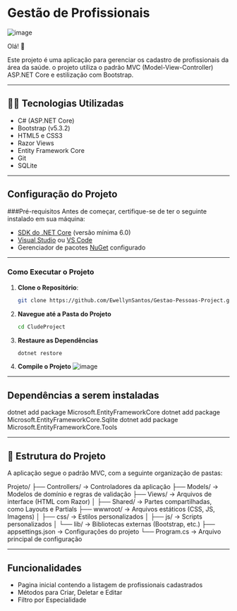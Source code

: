 # Gestão de Profissionais

![image](https://github.com/user-attachments/assets/612103df-68ad-478c-aee5-788fa12d8379)

Olá! 👋

Este projeto é uma aplicação para gerenciar os cadastro de profissionais da área da saúde. o projeto utiliza o padrão MVC (Model-View-Controller)
ASP.NET Core e estilização com Bootstrap.

---

## 🧑‍💻 Tecnologias Utilizadas
- C# (ASP.NET Core)
- Bootstrap (v5.3.2)
- HTML5 e CSS3
- Razor Views
- Entity Framework Core
- Git
- SQLite

---

## Configuração do Projeto

###Pré-requisitos
Antes de começar, certifique-se de ter o seguinte instalado em sua máquina:
- [SDK do .NET Core](https://dotnet.microsoft.com/download) (versão mínima 6.0)
- [Visual Studio](https://visualstudio.microsoft.com/) ou [VS Code](https://code.visualstudio.com/)
- Gerenciador de pacotes [NuGet](https://www.nuget.org/) configurado

---

### Como Executar o Projeto
1. **Clone o Repositório**:
   ```bash
   git clone https://github.com/EwellynSantos/Gestao-Pessoas-Project.git

2. **Navegue até a Pasta do Projeto**
   ```bash
   cd CludeProject

3. **Restaure as Dependências**
   ```bash
   dotnet restore

4. **Compile o Projeto**
![image](https://github.com/user-attachments/assets/e2339e30-2668-49fc-985d-1ab9396351be)

---
## Dependências a serem instaladas

dotnet add package Microsoft.EntityFrameworkCore
dotnet add package Microsoft.EntityFrameworkCore.Sqlite
dotnet add package Microsoft.EntityFrameworkCore.Tools

---

## 📂 Estrutura do Projeto
A aplicação segue o padrão MVC, com a seguinte organização de pastas:

Projeto/
├── Controllers/        -> Controladores da aplicação
├── Models/             -> Modelos de domínio e regras de validação
├── Views/              -> Arquivos de interface (HTML com Razor)
│   ├── Shared/         -> Partes compartilhadas, como Layouts e Partials
├── wwwroot/            -> Arquivos estáticos (CSS, JS, Imagens)
│   ├── css/            -> Estilos personalizados
│   ├── js/             -> Scripts personalizados
│   └── lib/            -> Bibliotecas externas (Bootstrap, etc.)
├── appsettings.json    -> Configurações do projeto
└── Program.cs          -> Arquivo principal de configuração

---

## Funcionalidades
- Pagina inicial contendo a listagem de profissionais cadastrados
- Métodos para Criar, Deletar e Editar
- Filtro por Especialidade
  







